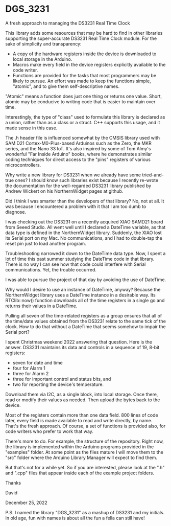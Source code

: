 # DGS_3231
A fresh approach to managing the DS3231 Real Time Clock

This library adds some resources that may be hard to find in other libraries supporting the super-accurate DS3231 Real Time Clock module. For the sake of simplicity and transparency:

* A copy of the hardware registers inside the device is downloaded to local storage in the Arduino. 
* Macros make every field in the device registers explicitly available to the code writer.
* Functions are provided for the tasks that most programmers may be likely to pursue. An effort was made to keep the functions simple, "atomic", and to give them self-descriptive names.

"Atomic" means a function does just one thing or returns one value. Short, atomic may be conducive to writing code that is easier to maintain over time.

Interestingly, the type of "class" used to formulate this library is declared as a union, rather than as a class or a struct. C++ supports this usage, and it made sense in this case.

The .h header file is influenced somewhat by the CMSIS library used with SAM D21 Cortex-M0-Plus-based Arduinos such as the Zero, the MKR series, and the Nano 33 IoT. It's also inspired by some of Tom Almy's wonderful "Far Inside Arduino" books, where he demonstrates similar coding techniques for direct access to the "pins" registers of various microcontrollers.

Why write a new library for DS3231 when we already have some tried-and-true ones? I should know such libraries exist because I recently re-wrote the documentation for the well-regarded DS3231 library published by Andrew Wickert on his NorthernWidget pages at github.

Did I think I was smarter than the developers of that library? No, not at all. It was because I encountered a problem with it that I am too dumb to diagnose.

I was checking out the DS3231 on a recently acquired XIAO SAMD21 board from Seeed Studio. All went well until I declared a DateTime variable, as that data type is defined in the NorthernWidget library. Suddenly, the XIAO lost its Serial port on my Mac. No communications, and I had to double-tap the reset pin just to load another program. 

Troubleshooting narrowed it down to the DateTime data type. Now, I spent a lot of time this past summer studying the DateTime code in that library. There is no way I can see how that code could interfere with Serial communications. Yet, the trouble occurred.

I was able to pursue the project of that day by avoiding the use of DateTime.

Why would I desire to use an instance of DateTime, anyway? Because the NorthernWidget library uses a DateTime instance in a desirable way. Its RTClib::now() function downloads all of the time registers in a single go and returns their values in a DateTime.

Pulling all seven of the time-related registers as a group ensures that all of the time/date values obtained from the DS3231 relate to the same tick of the clock. How to do that without a DateTime that seems somehow to impair the Serial port?

I spent Christmas weekend 2022 answering that question. Here is the answer. DS3231 maintains its data and controls in a sequence of 19, 8-bit registers:

* seven for date and time
* four for Alarm 1
* three for Alarm 2
* three for important control and status bits, and
* two for reporting the device's temperature.

Download them via I2C, as a single block, into local storage. Once there, read or modify their values as needed. Then upload the bytes back to the device.

Most of the registers contain more than one data field. 800 lines of code later, every field is made available to read and write directly, by name. That's the fresh approach. Of course, a set of functions is provided also, for code writers who prefer to work that way.

There's more to do. For example, the structure of the repository. Right now, the library is implemented within the Arduino programs provided in the "examples" folder. At some point as the files mature I will move them to the "src" folder where the Arduino Library Manager will expect to find them.

But that's not for a while yet. So if you are interested, please look at the ".h" and ".cpp" files that appear inside each of the example project folders.

Thanks

David

December 25, 2022

P.S. I named the library "DGS_3231" as a mashup of DS3231 and my initials. In old age, fun with names is about all the fun a fella can still have! <grin>